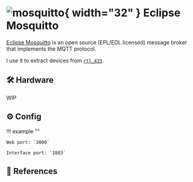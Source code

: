 # ![mosquitto](https://cdn.jsdelivr.net/gh/selfhst/icons/png/mosquitto.png){ width="32" } Eclipse Mosquitto

[Eclipse Mosquitto][1] is an open source (EPL/EDL licensed) message broker that implements the MQTT protocol. 

I use it to extract devices from [`rtl_433`](./rtl433.md).

## :hammer_and_wrench: Hardware

WIP

## :gear: Config

!!! example ""

    Web port: `3000`
    
    Interface port: `1883`

## :link: References

[1]: <https://mosquitto.org/>
